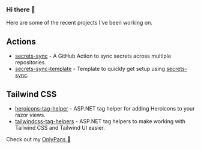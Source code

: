### Hi there 👋

Here are some of the recent projects I've been working on.

## Actions

- [secrets-sync](https://github.com/xt0rted/secrets-sync) - A GitHub Action to sync secrets across multiple repositories.
- [secrets-sync-template](https://github.com/xt0rted/secrets-sync-template) - Template to quickly get setup using [secrets-sync](https://github.com/xt0rted/secrets-sync).

## Tailwind CSS

- [heroicons-tag-helper](https://github.com/xt0rted/heroicons-tag-helper) - ASP.NET tag helper for adding Heroicons to your razor views.
- [tailwindcss-tag-helpers](https://github.com/xt0rted/tailwindcss-tag-helpers) - ASP.NET tag helpers to make working with Tailwind CSS and Tailwind UI easier.

Check out my [OnlyPans :pizza:](https://onlypans.pizza)
